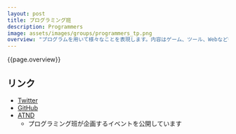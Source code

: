 ```yaml
---
layout: post
title: プログラミング班
description: Programmers
image: assets/images/groups/programmers_tp.png
overview: "プログラムを用いて様々なことを表現します。内容はゲーム、ツール、Webなど多岐にわたります。コンテストや学祭展示を目標に制作しています。共同制作という貴重な経験が出来ます！"
---
```


{{page.overview}}

## リンク
- [Twitter](https://twitter.com/sokon_p)
- [GitHub](https://github.com/ccc-sokon)
- [ATND](https://atnd.org/groups/sokonp)
    - プログラミング班が企画するイベントを公開しています